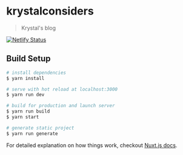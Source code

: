 # krystalconsiders

> Krystal&#39;s blog

[![Netlify Status](https://api.netlify.com/api/v1/badges/6ef53512-33aa-4430-aeb8-88e2ef725e31/deploy-status)](https://app.netlify.com/sites/modest-lalande-f74bfa/deploys)

## Build Setup

``` bash
# install dependencies
$ yarn install

# serve with hot reload at localhost:3000
$ yarn run dev

# build for production and launch server
$ yarn run build
$ yarn start

# generate static project
$ yarn run generate
```

For detailed explanation on how things work, checkout [Nuxt.js docs](https://nuxtjs.org).
